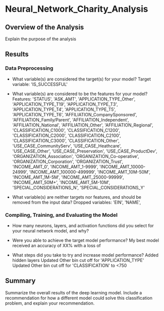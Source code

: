 # Neural_Network_Charity_Analysis

## Overview of the Analysis
Explain the purpose of the analysis

## Results

### Data Preprocessing
- What variable(s) are considered the target(s) for your model?
Target variable: 'IS_SUCCESSFUL' 

- What variable(s) are considered to be the features for your model?
Features: 'STATUS', 'ASK_AMT', 'APPLICATION_TYPE_Other',
       'APPLICATION_TYPE_T19', 'APPLICATION_TYPE_T3', 'APPLICATION_TYPE_T4',
       'APPLICATION_TYPE_T5', 'APPLICATION_TYPE_T6',
       'AFFILIATION_CompanySponsored', 'AFFILIATION_Family/Parent',
       'AFFILIATION_Independent', 'AFFILIATION_National', 'AFFILIATION_Other',
       'AFFILIATION_Regional', 'CLASSIFICATION_C1000', 'CLASSIFICATION_C1200',
       'CLASSIFICATION_C2000', 'CLASSIFICATION_C2100', 'CLASSIFICATION_C3000',
       'CLASSIFICATION_Other', 'USE_CASE_CommunityServ', 'USE_CASE_Heathcare',
       'USE_CASE_Other', 'USE_CASE_Preservation', 'USE_CASE_ProductDev',
       'ORGANIZATION_Association', 'ORGANIZATION_Co-operative',
       'ORGANIZATION_Corporation', 'ORGANIZATION_Trust', 'INCOME_AMT_0',
       'INCOME_AMT_1-9999', 'INCOME_AMT_10000-24999',
       'INCOME_AMT_100000-499999', 'INCOME_AMT_10M-50M', 'INCOME_AMT_1M-5M',
       'INCOME_AMT_25000-99999', 'INCOME_AMT_50M+', 'INCOME_AMT_5M-10M',
       'SPECIAL_CONSIDERATIONS_N', 'SPECIAL_CONSIDERATIONS_Y'

- What variable(s) are neither targets nor features, and should be removed from the input data?
Dropped variables: 'EIN', 'NAME', 

### Compiling, Training, and Evaluating the Model
- How many neurons, layers, and activation functions did you select for your neural network model, and why?

- Were you able to achieve the target model performance?
My best model received an accuracy of XX% with a loss of 

- What steps did you take to try and increase model performance?
Added hidden layers
Updated Other bin cut off for 'APPLICATION_TYPE'
Updated Other bin cut off for 'CLASSIFICATION' to <750

## Summary
Summarize the overall results of the deep learning model. Include a recommendation for how a different model could solve this classification problem, and explain your recommendation.